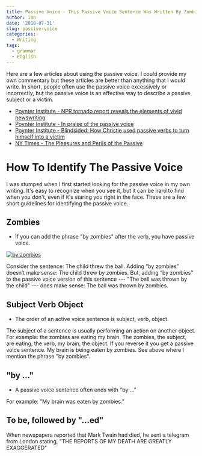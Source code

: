 ```yaml
---
title: Passive Voice - This Passive Voice Sentence Was Written By Zombies
author: Ian
date: '2018-07-31'
slug: passive-voice
categories:
  - Writing
tags:
  - grammar
  - English
---
```


Here are a few articles about using the passive voice. I could provide my own commentary but these articles are better than anything that I would write. In short, people often use the passive voice excessively or incorrectly, but the passive voice is an effective way to describe a passive subject or a victim.

* [Poynter Institute - NPR tornado report reveals the elements of vivid newswriting](https://www.poynter.org/news/npr-tornado-report-reveals-elements-vivid-newswriting)
* [Poynter Institute - In praise of the passive voice](https://www.poynter.org/news/praise-passive-voice)
* [Poynter Institute - Blindsided: How Christie used passive verbs to turn himself into a victim](https://www.poynter.org/news/blindsided-how-christie-used-passive-verbs-turn-himself-victim)
* [NY Times - The Pleasures and Perils of the Passive](http://opinionator.blogs.nytimes.com/2012/04/30/the-pleasures-and-perils-of-the-passive/)

# How To Identify The Passive Voice


I was stumped when I first started looking for the passive voice in my own writing. It's easy to recognize when you see it, but it can be hard to find when you don't, even if it's staring you right in the face. These are a few short guidelines for identifying the passive voice. 

## Zombies

* If you can add the phrase "by zombies" after the verb, you have passive voice.

[<img src="/post/2018-07-31-passive-voice_files/zombies_passive_voice.png" alt="by zombies"/>](http://twitter.com/johnsonr)


Consider the sentence: The child threw the ball. Adding “by zombies” doesn’t make sense: The child threw by zombies. But, adding “by zombies” to the passive voice version of this sentence --- "The ball was thrown by the child" --- does make sense: The ball was thrown by zombies.

 
## Subject Verb Object

* The order of an active voice sentence is subject, verb, object.

The subject of a sentence is usually performing an action on another object. For example: the zombies are eating my brain. The zombies, the subject, are eating, the verb, my brain, the object. If you reverse it you get a passive voice sentence. My brain is being eaten by zombies. See above where I mention the phrase "by zombies".


## "by ..."

* A passive voice sentence often ends with "by ..."

For example: "My brain was eaten by zombies."

## To be, followed by "...ed"

When newspapers reported that Mark Twain had died, he sent a telegram from London stating, "THE REPORTS OF MY DEATH ARE GREATLY EXAGGERATED"



